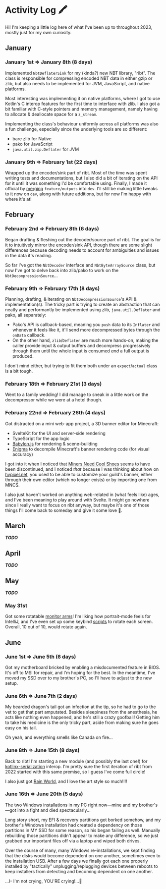 # Activity Log 🖍

Hi! I'm keeping a little log here of what I've been up to throughout 2023, mostly just for my own curiosity.

## January

### January 1st ⇒ January 8th (8 days)

Implemented `NbtDeflaterSink` for my (kinda?) new NBT library, "ribt". The class is responsible for compressing encoded NBT data in either gzip or zlib, but also needs to be implemented for JVM, JavaScript, and native platforms.

Most interesting was implementing it on native platforms, where I got to use Kotlin's C interop features for the first time to interface with zlib.
I also got a bit familiar with C-style pointers and memory management, namely having to allocate & deallocate space for a `z_stream`.

Implementing the class's behaviour uniformly across all platforms was also a fun challenge, especially since the underlying tools are so different:
- bare zlib for Native
- pako for JavaScript
- `java.util.zip.Deflater` for JVM

### January 9th ⇒ February 1st (22 days)

Wrapped up the encoder/sink part of ribt. Most of the time was spent writing tests and documentations, but I also did a bit of iterating on the API for it until it was something I'd be comfortable using. Finally, I made it official by [merging](https://github.com/TheNullicorn/ribt/pull/22) `feature/outputs` into `dev`. I'll still be making little tweaks to it now on `dev`, along with future additions, but for now I'm happy with where it's at!

## February

### February 2nd ⇒ February 8th (6 days)

Began drafting & fleshing out the decoder/source part of ribt. The goal is for it to intuitively mirror the encoder/sink API, though there are some slight differences because decoding needs to account for ambiguities and issues in the data it's reading.

So far I've got the `NbtDecoder` interface and `NbtByteArraySource` class, but now I've got to delve back into zlib/pako to work on the `NbtDecompressionSource`...

### February 9th ⇒ February 17th (8 days)

Planning, drafting, & iterating on `NbtDecompressionSource`'s API & implementation(s). The tricky part is trying to create an abstraction that can neatly and performantly be implemented using zlib, `java.util.Deflater` and pako, all separately:
- Pako's API is callback-based, meaning you `push` data to its `Inflater` and whenever it feels like it, it'll send more decompressed bytes through the `onData` callback.
- On the other hand, `zlib`/`Deflater` are much more hands-on, making the caller provide input & output buffers and decompress progressively through them until the whole input is consumed *and* a full output is produced.

I don't mind either, but trying to fit them both under an `expect`/`actual` class is a bit tough.

### February 18th ⇒ February 21st (3 days)

Went to a family wedding! I did manage to sneak in a little work on the decompressor while we were at a hotel though.

### February 22nd ⇒ February 26th (4 days)

Got distracted on a mini web-app project, a 3D banner editor for Minecraft:
- SvelteKit for the UI and server-side rendering
- TypeScript for the app logic
- [Babylon.js](https://babylonjs.com) for rendering & scene-building
- [Enigma](https://github.com/FabricMC/Enigma) to decompile Minecraft's banner rendering code (for visual accuracy)

I got into it when I noticed that [Miners Need Cool Shoes](https://minersneedcoolshoes.com) seems to have been discontinued, and I noticed *that* because I was thinking about how on [hypixel.net](https://hypixel.net), you used to be able to customize your guild's banner, either through their own editor (which no longer exists) or by importing one from MNCS.

I also just haven't worked on anything web-related in (what feels like) ages, and I've been meaning to play around with Svelte. It might go nowhere since I really want to focus on ribt anyway, but maybe it's one of those things I'll come back to someday and give it some love 💖.

## March

***TODO***

## April

***TODO***

## May

***TODO***

### May 31st

Got some rotatable [monitor arms](https://amzn.com/dp/B07T5SY43L)! I'm liking how portrait-mode feels for IntelliJ, and I've even set up some keybind [scripts](http://noeld.com/programs.asp#display) to rotate each screen. Overall, 10 out of 10, would rotate again.

## June

### June 1st ⇒ June 5th (6 days)

Got my motherboard bricked by enabling a misdocumented feature in BIOS. It's off to MSI for repair, and I'm hoping for the best. In the meantime, I've moved my SSD over to my brother's PC, so I'll have to adjust to the new setup.

### June 6th ⇒ June 7th (2 days)

My bearded dragon's tail got an infection at the tip, so he had to go to the vet to get that part amputated. Besides sleepiness from the anesthesia, he acts like nothing even happened, and he's still a crazy goofball! Getting him to take his medicine is the only tricky part, aside from making sure he goes easy on his tail.

Oh yeah, and everything smells like Canada on fire...

### June 8th ⇒ June 15th (8 days)

Back to ribt! I'm starting a new module (and possibly the last one!) for [kotlinx-serialization](https://github.com/Kotlin/kotlinx.serialization) interop. I'm pretty sure the first iteration of ribt from 2022 started with this same premise, so I guess I've come full circle!

I also just got [Rain World](https://rainworldgame.com), and I love the art style so much!!!!

### June 16th ⇒ June 20th (5 days)

The two Windows installations in my PC right now—mine and my brother's—got into a fight and died spectacularly...

Long story short, my EFI & recovery partitions got borked somehow, and my brother's Windows installation had created a dependency on those partitions in MY SSD for some reason, so his began failing as well. Manually rebuilding those partitions didn't appear to make any difference, so we just grabbed our important files off via a laptop and wiped both drives.

Over the course of many, many Windows re-installations, we kept finding that the disks would become dependent on one another, sometimes even to the installation USB. After a few days we finally got each one properly installed by "tactically" unplugging/replugging devices between reboots to keep installers from detecting and becoming dependent on one another.

...I- I'm not crying, YOU'RE crying!...🥲
